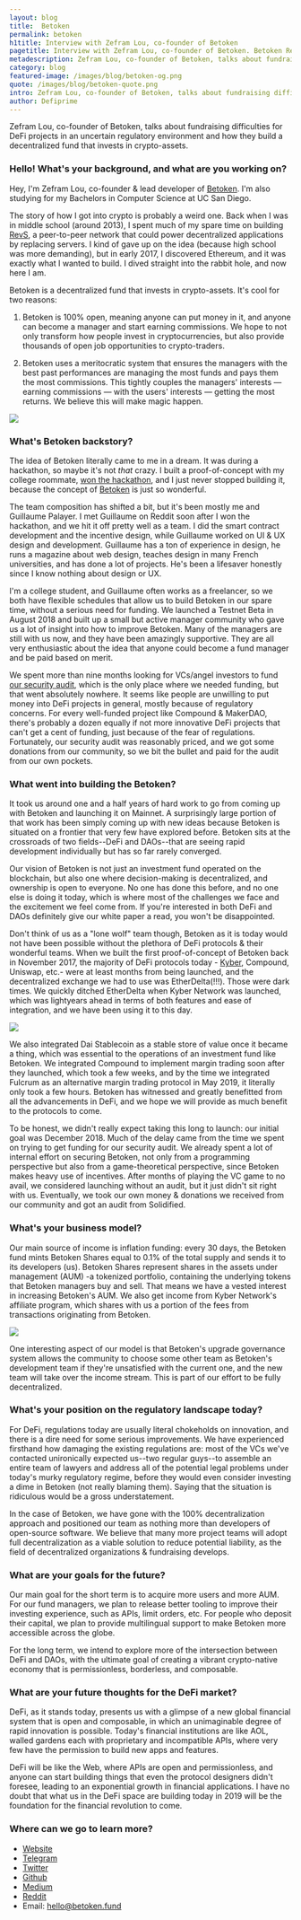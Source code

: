 ```yaml
---
layout: blog
title:  Betoken
permalink: betoken
h1title: Interview with Zefram Lou, co-founder of Betoken
pagetitle: Interview with Zefram Lou, co-founder of Betoken. Betoken Review.
metadescription: Zefram Lou, co-founder of Betoken, talks about fundraising difficulties for DeFi projects in an uncertain regulatory environment and how they build a decentralized fund that invests in crypto-assets.   
category: blog
featured-image: /images/blog/betoken-og.png
quote: /images/blog/betoken-quote.png
intro: Zefram Lou, co-founder of Betoken, talks about fundraising difficulties for DeFi projects in an uncertain regulatory environment and how they build a decentralized fund that invests in crypto-assets.
author: Defiprime
---
```

Zefram Lou, co-founder of Betoken, talks about fundraising difficulties for DeFi projects in an uncertain regulatory environment and how they build a decentralized fund that invests in crypto-assets.

### Hello! What's your background, and what are you working on?

Hey, I'm Zefram Lou, co-founder & lead developer of [Betoken](https://betoken.fund/). I'm also studying for my Bachelors in Computer Science at UC San Diego.

The story of how I got into crypto is probably a weird one. Back when I was in middle school (around 2013), I spent much of my spare time on building [RevS](https://github.com/ZeframLou/RevS), a peer-to-peer network that could power decentralized applications by replacing servers. I kind of gave up on the idea (because high school was more demanding), but in early 2017, I discovered Ethereum, and it was exactly what I wanted to build. I dived straight into the rabbit hole, and now here I am.

Betoken is a decentralized fund that invests in crypto-assets. It's cool for two reasons:

1. Betoken is 100% open, meaning anyone can put money in it, and anyone can become a manager and start earning commissions. We hope to not only transform how people invest in cryptocurrencies, but also provide thousands of open job opportunities to crypto-traders.

2. Betoken uses a meritocratic system that ensures the managers with the best past performances are managing the most funds and pays them the most commissions. This tightly couples the managers' interests — earning commissions — with the users' interests — getting the most returns. We believe this will make magic happen.

![](/images/blog/betoken1.png)

### What's Betoken backstory?

The idea of Betoken literally came to me in a dream. It was during a hackathon, so maybe it's not *that* crazy. I built a proof-of-concept with my college roommate, [won the hackathon](https://blog.proffer.network/proffer-hackathon-winners-2017-1adb2078a691), and I just never stopped building it, because the concept of [Betoken](https://betoken.fund/) is just so wonderful.

The team composition has shifted a bit, but it's been mostly me and Guillaume Palayer. I met Guillaume on Reddit soon after I won the hackathon, and we hit it off pretty well as a team. I did the smart contract development and the incentive design, while Guillaume worked on UI & UX design and development. Guillaume has a ton of experience in design, he runs a magazine about web design, teaches design in many French universities, and has done a lot of projects. He's been a lifesaver honestly since I know nothing about design or UX.

I'm a college student, and Guillaume often works as a freelancer, so we both have flexible schedules that allow us to build Betoken in our spare time, without a serious need for funding. We launched a Testnet Beta in August 2018 and built up a small but active manager community who gave us a lot of insight into how to improve Betoken. Many of the managers are still with us now, and they have been amazingly supportive. They are all very enthusiastic about the idea that anyone could become a fund manager and be paid based on merit.

We spent more than nine months looking for VCs/angel investors to fund [our security audit](https://github.com/solidified-platform/audits/blob/master/Audit%20Report%20-%20%20Betoken%20%5B20.05.2019%5D.pdf), which is the only place where we needed funding, but that went absolutely nowhere. It seems like people are unwilling to put money into DeFi projects in general, mostly because of regulatory concerns. For every well-funded project like Compound & MakerDAO, there's probably a dozen equally if not more innovative DeFi projects that can't get a cent of funding, just because of the fear of regulations. Fortunately, our security audit was reasonably priced, and we got some donations from our community, so we bit the bullet and paid for the audit from our own pockets.

### What went into building the Betoken?

It took us around one and a half years of hard work to go from coming up with Betoken and launching it on Mainnet. A surprisingly large portion of that work has been simply coming up with new ideas because Betoken is situated on a frontier that very few have explored before. Betoken sits at the crossroads of two fields--DeFi and DAOs--that are seeing rapid development individually but has so far rarely converged.

Our vision of Betoken is not just an investment fund operated on the blockchain, but also one where decision-making is decentralized, and ownership is open to everyone. No one has done this before, and no one else is doing it today, which is where most of the challenges we face and the excitement we feel come from. If you're interested in both DeFi and DAOs definitely give our white paper a read, you won't be disappointed.

Don't think of us as a "lone wolf" team though, Betoken as it is today would not have been possible without the plethora of DeFi protocols & their wonderful teams. When we built the first proof-of-concept of Betoken back in November 2017, the majority of DeFi protocols today - [Kyber](/kyber-network), Compound, Uniswap, etc.- were at least months from being launched, and the decentralized exchange we had to use was EtherDelta(!!!). Those were dark times. We quickly ditched EtherDelta when Kyber Network was launched, which was lightyears ahead in terms of both features and ease of integration, and we have been using it to this day.

![](/images/blog/betoken3.png)

We also integrated Dai Stablecoin as a stable store of value once it became a thing, which was essential to the operations of an investment fund like Betoken. We integrated Compound to implement margin trading soon after they launched, which took a few weeks, and by the time we integrated Fulcrum as an alternative margin trading protocol in May 2019, it literally only took a few hours. Betoken has witnessed and greatly benefitted from all the advancements in DeFi, and we hope we will provide as much benefit to the protocols to come.

To be honest, we didn't really expect taking this long to launch: our initial goal was December 2018. Much of the delay came from the time we spent on trying to get funding for our security audit. We already spent a lot of internal effort on securing Betoken, not only from a programming perspective but also from a game-theoretical perspective, since Betoken makes heavy use of incentives. After months of playing the VC game to no avail, we considered launching without an audit, but it just didn't sit right with us. Eventually, we took our own money & donations we received from our community and got an audit from Solidified.

### What's your business model?

Our main source of income is inflation funding: every 30 days, the Betoken fund mints Betoken Shares equal to 0.1% of the total supply and sends it to its developers (us). Betoken Shares represent shares in the assets under management (AUM) -a tokenized portfolio, containing the underlying tokens that Betoken managers buy and sell. That means we have a vested interest in increasing Betoken's AUM. We also get income from Kyber Network's affiliate program, which shares with us a portion of the fees from transactions originating from Betoken.

![](/images/blog/betoken2.png)

One interesting aspect of our model is that Betoken's upgrade governance system allows the community to choose some other team as Betoken's development team if they're unsatisfied with the current one, and the new team will take over the income stream. This is part of our effort to be fully decentralized.

### What's your position on the regulatory landscape today?

For DeFi, regulations today are usually literal chokeholds on innovation, and there is a dire need for some serious improvements. We have experienced firsthand how damaging the existing regulations are: most of the VCs we've contacted unironically expected us--two regular guys--to assemble an entire team of lawyers and address all of the potential legal problems under today's murky regulatory regime, before they would even consider investing a dime in Betoken (not really blaming them). Saying that the situation is ridiculous would be a gross understatement.

In the case of Betoken, we have gone with the 100% decentralization approach and positioned our team as nothing more than developers of open-source software. We believe that many more project teams will adopt full decentralization as a viable solution to reduce potential liability, as the field of decentralized organizations & fundraising develops.

### What are your goals for the future?

Our main goal for the short term is to acquire more users and more AUM. For our fund managers, we plan to release better tooling to improve their investing experience, such as APIs, limit orders, etc. For people who deposit their capital, we plan to provide multilingual support to make Betoken more accessible across the globe.

For the long term, we intend to explore more of the intersection between DeFi and DAOs, with the ultimate goal of creating a vibrant crypto-native economy that is permissionless, borderless, and composable.

### What are your future thoughts for the DeFi market?

DeFi, as it stands today, presents us with a glimpse of a new global financial system that is open and composable, in which an unimaginable degree of rapid innovation is possible. Today's financial institutions are like AOL, walled gardens each with proprietary and incompatible APIs, where very few have the permission to build new apps and features.

DeFi will be like the Web, where APIs are open and permissionless, and anyone can start building things that even the protocol designers didn't foresee, leading to an exponential growth in financial applications. I have no doubt that what us in the DeFi space are building today in 2019 will be the foundation for the financial revolution to come.

### Where can we go to learn more?

- [Website](https://betoken.fund/)
- [Telegram](https://t.me/betokenfund)
- [Twitter](https://twitter.com/betokenfund)
- [Github](https://github.com/Betoken/)
- [Medium](https://medium.com/betoken)
- [Reddit](https://www.reddit.com/r/betoken/)
- Email: hello@betoken.fund
